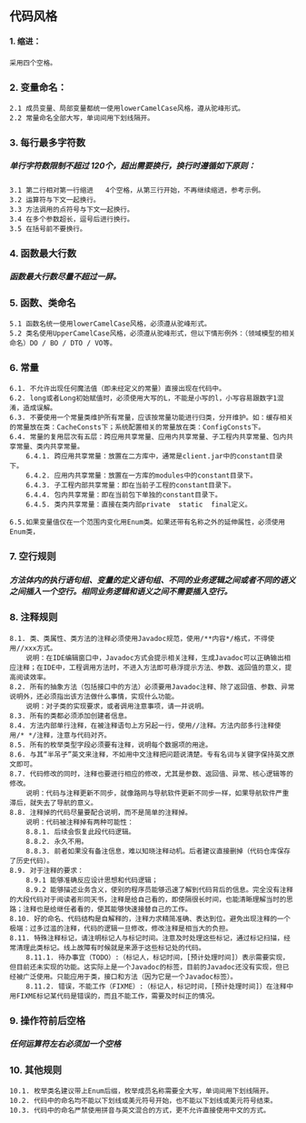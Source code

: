 ## 代码风格

#### 1. 缩进：
    采用四个空格。
    
### 2. 变量命名：
    2.1 成员变量、局部变量都统一使用lowerCamelCase风格，遵从驼峰形式。
    2.2 常量命名全部大写，单词间用下划线隔开。
    
### 3. 每行最多字符数

##### 单行字符数限制不超过  120个，超出需要换行，换行时遵循如下原则：
    3.1 第二行相对第一行缩进   4个空格，从第三行开始，不再继续缩进，参考示例。
    3.2 运算符与下文一起换行。
    3.3 方法调用的点符号与下文一起换行。
    3.4 在多个参数超长，逗号后进行换行。
    3.5 在括号前不要换行。
### 4. 函数最大行数

##### 函数最大行数尽量不超过一屏。

### 5. 函数、类命名

    5.1 函数名统一使用lowerCamelCase风格，必须遵从驼峰形式。
    5.2 类名使用UpperCamelCase风格，必须遵从驼峰形式，但以下情形例外：（领域模型的相关命名）DO / BO / DTO / VO等。
### 6. 常量

    6.1. 不允许出现任何魔法值（即未经定义的常量）直接出现在代码中。
    6.2. long或者Long初始赋值时，必须使用大写的L，不能是小写的l，小写容易跟数字1混淆，造成误解。
    6.3. 不要使用一个常量类维护所有常量，应该按常量功能进行归类，分开维护。如：缓存相关的常量放在类：CacheConsts下；系统配置相关的常量放在类：ConfigConsts下。
    6.4. 常量的复用层次有五层：跨应用共享常量、应用内共享常量、子工程内共享常量、包内共享常量、类内共享常量。
        6.4.1. 跨应用共享常量：放置在二方库中，通常是client.jar中的constant目录下。
        6.4.2. 应用内共享常量：放置在一方库的modules中的constant目录下。
        6.4.3. 子工程内部共享常量：即在当前子工程的constant目录下。
        6.4.4. 包内共享常量：即在当前包下单独的constant目录下。
        6.4.5. 类内共享常量：直接在类内部private  static  final定义。
    
    6.5.如果变量值仅在一个范围内变化用Enum类。如果还带有名称之外的延伸属性，必须使用Enum类，
### 7. 空行规则

##### 方法体内的执行语句组、变量的定义语句组、不同的业务逻辑之间或者不同的语义之间插入一个空行。相同业务逻辑和语义之间不需要插入空行。

### 8. 注释规则

    8.1. 类、类属性、类方法的注释必须使用Javadoc规范，使用/**内容*/格式，不得使用//xxx方式。
        说明：在IDE编辑窗口中，Javadoc方式会提示相关注释，生成Javadoc可以正确输出相应注释；在IDE中，工程调用方法时，不进入方法即可悬浮提示方法、参数、返回值的意义，提高阅读效率。
    8.2. 所有的抽象方法（包括接口中的方法）必须要用Javadoc注释、除了返回值、参数、异常说明外，还必须指出该方法做什么事情，实现什么功能。
        说明：对子类的实现要求，或者调用注意事项，请一并说明。
    8.3. 所有的类都必须添加创建者信息。
    8.4. 方法内部单行注释，在被注释语句上方另起一行，使用//注释。方法内部多行注释使用/* */注释，注意与代码对齐。
    8.5. 所有的枚举类型字段必须要有注释，说明每个数据项的用途。
    8.6. 与其“半吊子”英文来注释，不如用中文注释把问题说清楚。专有名词与关键字保持英文原文即可。
    8.7. 代码修改的同时，注释也要进行相应的修改，尤其是参数、返回值、异常、核心逻辑等的修改。
        说明：代码与注释更新不同步，就像路网与导航软件更新不同步一样，如果导航软件严重滞后，就失去了导航的意义。
    8.8. 注释掉的代码尽量要配合说明，而不是简单的注释掉。
        说明：代码被注释掉有两种可能性：
        8.8.1. 后续会恢复此段代码逻辑。
        8.8.2. 永久不用。
        8.8.3. 前者如果没有备注信息，难以知晓注释动机。后者建议直接删掉（代码仓库保存了历史代码）。
    8.9. 对于注释的要求：
        8.9.1 能够准确反应设计思想和代码逻辑；
        8.9.2 能够描述业务含义，使别的程序员能够迅速了解到代码背后的信息。完全没有注释的大段代码对于阅读者形同天书，注释是给自己看的，即使隔很长时间，也能清晰理解当时的思路；注释也是给继任者看的，使其能够快速接替自己的工作。
    8.10. 好的命名、代码结构是自解释的，注释力求精简准确、表达到位。避免出现注释的一个极端：过多过滥的注释，代码的逻辑一旦修改，修改注释是相当大的负担。
    8.11. 特殊注释标记，请注明标记人与标记时间。注意及时处理这些标记，通过标记扫描，经常清理此类标记。线上故障有时候就是来源于这些标记处的代码。
        8.11.1. 待办事宜（TODO）:（标记人，标记时间，[预计处理时间]）表示需要实现，但目前还未实现的功能。这实际上是一个Javadoc的标签，目前的Javadoc还没有实现，但已经被广泛使用。只能应用于类，接口和方法（因为它是一个Javadoc标签）。
        8.11.2. 错误，不能工作（FIXME）:（标记人，标记时间，[预计处理时间]）在注释中用FIXME标记某代码是错误的，而且不能工作，需要及时纠正的情况。
### 9. 操作符前后空格

##### 任何运算符左右必须加一个空格

### 10. 其他规则

    10.1. 枚举类名建议带上Enum后缀，枚举成员名称需要全大写，单词间用下划线隔开。
    10.2. 代码中的命名均不能以下划线或美元符号开始，也不能以下划线或美元符号结束。
    10.3. 代码中的命名严禁使用拼音与英文混合的方式，更不允许直接使用中文的方式。
